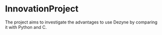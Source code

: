 # InnovationProject
The project aims to investigate the advantages to use Dezyne by comparing it with Python and C.
